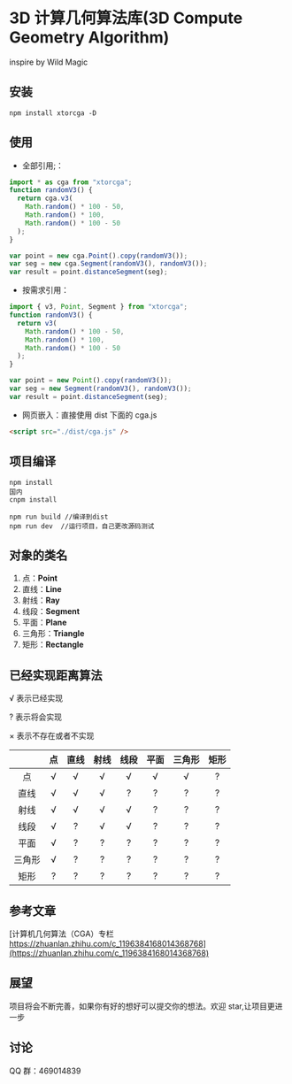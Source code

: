 # 3D 计算几何算法库(3D Compute Geometry Algorithm)

inspire by Wild Magic

## 安装

```
npm install xtorcga -D
```

## 使用

- 全部引用;：

```javascript
import * as cga from "xtorcga";
function randomV3() {
  return cga.v3(
    Math.random() * 100 - 50,
    Math.random() * 100,
    Math.random() * 100 - 50
  );
}

var point = new cga.Point().copy(randomV3());
var seg = new cga.Segment(randomV3(), randomV3());
var result = point.distanceSegment(seg);
```

- 按需求引用：

```javascript
import { v3, Point, Segment } from "xtorcga";
function randomV3() {
  return v3(
    Math.random() * 100 - 50,
    Math.random() * 100,
    Math.random() * 100 - 50
  );
}

var point = new Point().copy(randomV3());
var seg = new Segment(randomV3(), randomV3());
var result = point.distanceSegment(seg);
```

- 网页嵌入：直接使用 dist 下面的 cga.js

```html
<script src="./dist/cga.js" />
```

## 项目编译

```
npm install
国内
cnpm install

npm run build //编译到dist
npm run dev  //运行项目，自己更改源码测试
```

## 对象的类名

1. 点：**Point**
2. 直线：**Line**
3. 射线：**Ray**
4. 线段：**Segment**
5. 平面：**Plane**
6. 三角形：**Triangle**
7. 矩形：**Rectangle**

## 已经实现距离算法

√ 表示已经实现

? 表示将会实现

<!-- \- 表示对称 -->

× 表示不存在或者不实现

|        | 点  | 直线 | 射线 | 线段 | 平面 | 三角形 | 矩形 |
| :----: | :-: | :--: | :--: | :--: | :--: | :----: | :--: |
|   点   |  √  |  √   |  √   |  √   |  √   |   √    |  ?   |
|  直线  |  √  |  √   |  √   |  ?   |  ?   |   ?    |  ?   |
|  射线  |  √  |  √   |  √   |  √   |  ?   |   ?    |  ?   |
|  线段  |  √  |  ?   |  √   |  √   |  ?   |   ?    |  ?   |
|  平面  |  √  |  ?   |  ?   |  ?   |  ?   |   ?    |  ?   |
| 三角形 |  √  |  ?   |  ?   |  ?   |  ?   |   ?    |  ?   |
|  矩形  |  ?  |  ?   |  ?   |  ?   |  ?   |   ?    |  ?   |

## 参考文章

[计算机几何算法（CGA）专栏 https://zhuanlan.zhihu.com/c_1196384168014368768](https://zhuanlan.zhihu.com/c_1196384168014368768)

## 展望

项目将会不断完善，如果你有好的想好可以提交你的想法。欢迎 star,让项目更进一步

## 讨论

QQ 群：469014839
